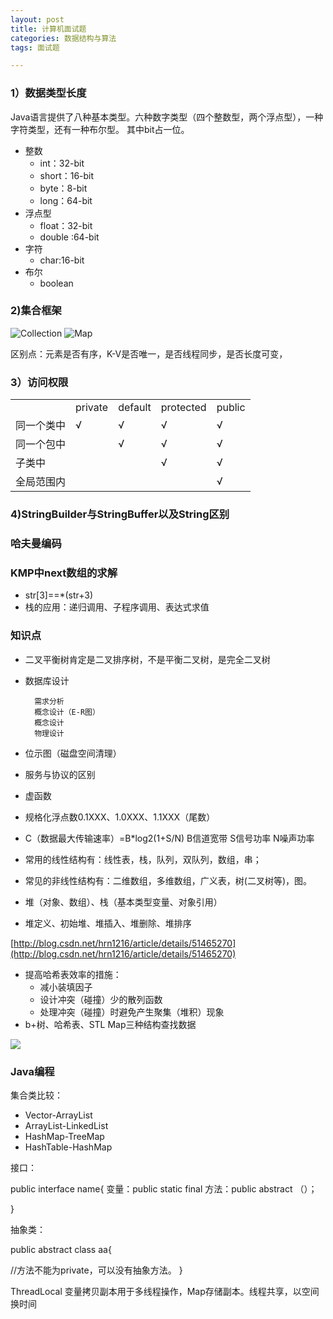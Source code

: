 ```yaml
---
layout: post
title: 计算机面试题
categories: 数据结构与算法
tags: 面试题

---
```


### 1）数据类型长度 ###

Java语言提供了八种基本类型。六种数字类型（四个整数型，两个浮点型），一种字符类型，还有一种布尔型。 其中bit占一位。

- 整数
	- int：32-bit
	- short：16-bit
	- byte：8-bit
	- long：64-bit
- 浮点型
	- float：32-bit
	- double :64-bit
- 字符
	- char:16-bit 
- 布尔
	- boolean

### 2)集合框架 ###

![Collection](http://my.csdn.net/uploads/201207/17/1342513304_6964.png)
![Map](http://my.csdn.net/uploads/201207/17/1342513335_2987.png)

区别点：元素是否有序，K-V是否唯一，是否线程同步，是否长度可变，

### 3）访问权限 ###
<table>
<tr>
	<td></td>
	<td>private</td>
	<td>default</td>
	<td>protected</td>
	<td>public</td>
</tr>
<tr>
	<td>同一个类中</td>
	<td>√</td>
	<td>√</td>
	<td>√</td>
	<td>√</td>
</tr>
<tr>
	<td>同一个包中</td>
	<td></td>
	<td>√</td>
	<td>√</td>
	<td>√</td>
</tr>
<tr>
	<td>子类中</td>
	<td></td>
	<td></td>
	<td>√</td>
	<td>√</td>
</tr>
<tr>
	<td>全局范围内</td>
	<td></td>
	<td></td>
	<td></td>
	<td>√</td>
</tr>
</table>

### 4)StringBuilder与StringBuffer以及String区别 ###


### 哈夫曼编码 ###

### KMP中next数组的求解 ###

- str[3]==*(str+3)
- 栈的应用：递归调用、子程序调用、表达式求值

### 知识点 ###

- 二叉平衡树肯定是二叉排序树，不是平衡二叉树，是完全二叉树


- 数据库设计

		需求分析
		概念设计（E-R图）
		概念设计
		物理设计
- 位示图（磁盘空间清理）
- 服务与协议的区别
- 虚函数
- 规格化浮点数0.1XXX、1.0XXX、1.1XXX（尾数）
- C（数据最大传输速率）=B*log2(1+S/N)  B信道宽带 S信号功率 N噪声功率
- 常用的线性结构有：线性表，栈，队列，双队列，数组，串；
- 常见的非线性结构有：二维数组，多维数组，广义表，树(二叉树等)，图。

- 堆（对象、数组）、栈（基本类型变量、对象引用）
- 堆定义、初始堆、堆插入、堆删除、堆排序

[http://blog.csdn.net/hrn1216/article/details/51465270](http://blog.csdn.net/hrn1216/article/details/51465270)

- 提高哈希表效率的措施：
	- 减小装填因子 
	- 设计冲突（碰撞）少的散列函数
	- 处理冲突（碰撞）时避免产生聚集（堆积）现象 
- b+树、哈希表、STL Map三种结构查找数据

![](http://uploadfiles.nowcoder.com/files/20140920/105_1411202746369_3.png)


### Java编程 ###

集合类比较：

- Vector-ArrayList
- ArrayList-LinkedList
- HashMap-TreeMap
- HashTable-HashMap

接口：

public interface name{
	变量：public static final
	方法：public abstract （）；
	
}

抽象类：

public abstract class aa{

//方法不能为private，可以没有抽象方法。
}

ThreadLocal 变量拷贝副本用于多线程操作，Map存储副本。线程共享，以空间换时间

